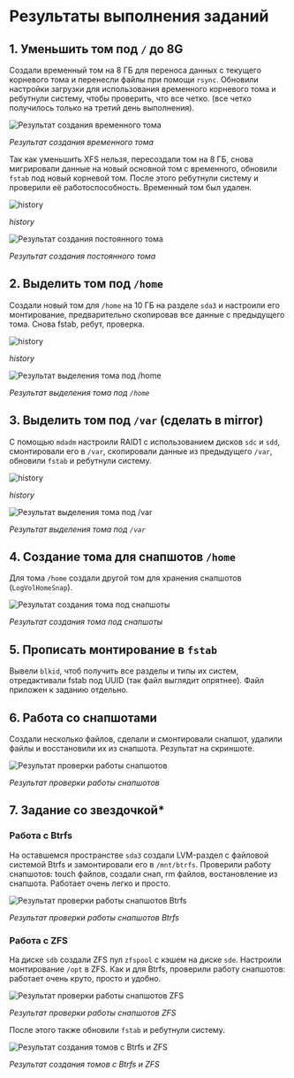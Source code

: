 # Результаты выполнения заданий

## 1. Уменьшить том под `/` до 8G
Создали временный том на 8 ГБ для переноса данных с текущего корневого тома и перенесли файлы при помощи `rsync`. Обновили настройки загрузки для использования временного корневого тома и ребутнули систему, чтобы проверить, что все четко. (все четко получилось только на третий день выполнения).

![Результат создания временного тома](screens/1.png)

*Результат создания временного тома*


Так как уменьшить XFS нельзя, пересоздали том на 8 ГБ, снова мигрировали данные на новый основной том с временного, обновили `fstab` под новый корневой том. После этого ребутнули систему и проверили её работоспособность. Временный том был удален.

![history](screens/1_2.png)

*history*


![Результат создания постоянного тома](screens/1_3.png)

*Результат создания постоянного тома*


## 2. Выделить том под `/home`
Создали новый том для `/home` на 10 ГБ на разделе `sda3` и настроили его монтирование, предварительно скопировав все данные с предыдущего тома. Снова fstab, ребут, проверка.

![history](screens/2.png)

*history*


![Результат выделения тома под `/home`](screens/2_1.png)

*Результат выделения тома под `/home`*


## 3. Выделить том под `/var` (сделать в mirror)
С помощью `mdadm` настроили RAID1 с использованием дисков `sdc` и `sdd`, смонтировали его в `/var`, скопировали данные из предыдущего `/var`, обновили `fstab` и ребутнули систему.

![history](screens/3_1.png)

*history*


![Результат выделения тома под `/var`](screens/3.png)

*Результат выделения тома под `/var`*


## 4. Создание тома для снапшотов `/home`
Для тома `/home` создали другой том для хранения снапшотов (`LogVolHomeSnap`).

![Результат создания тома под снапшоты](screens/4.png)

*Результат создания тома под снапшоты*


## 5. Прописать монтирование в `fstab`
Вывели `blkid`, чтоб получить все разделы и типы их систем, отредактивали fstab под UUID (так файл выглядит опрятнее). Файл приложен к заданию отдельно.

## 6. Работа со снапшотами
Создали несколько файлов, сделали и смонтировали снапшот, удалили файлы и восстановили их из снапшота. Результат на скриншоте.

![Результат проверки работы снапшотов](screens/6.png)

*Результат проверки работы снапшотов*


## 7. Задание со звездочкой*

### Работа с Btrfs
На оставшемся пространстве `sda3` создали LVM-раздел с файловой системой Btrfs и замонтировали его в `/mnt/btrfs`. Проверили работу снапшотов: touch файлов, создали снап, rm файлов, востановление из снапшота. Работает очень легко и просто.

![Результат проверки работы снапшотов Btrfs](screens/7.png)

*Результат проверки работы снапшотов Btrfs*


### Работа с ZFS
На диске `sdb` создали ZFS пул `zfspool` с кэшем на диске `sde`. Настроили монтирование `/opt` в ZFS. Как и для Btrfs, проверили работу снапшотов: работает очень круто, просто и удобно.

![Результат проверки работы снапшотов ZFS](screens/7_1.png)

*Результат проверки работы снапшотов ZFS*


После этого также обновили `fstab` и ребутнули систему.

![Результат создания томов с Btrfs и ZFS](screens/7_2.png)

*Результат создания томов с Btrfs и ZFS*